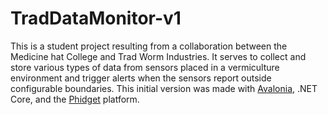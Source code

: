 # TradDataMonitor-v1
This is a student project resulting from a collaboration between the Medicine hat College and Trad Worm Industries. It serves to collect and store various types of data from sensors placed in a vermiculture environment and trigger alerts when the sensors report outside configurable boundaries. This initial version was made with [Avalonia](http://avaloniaui.net/), .NET Core, and the [Phidget](https://www.phidgets.com/) platform. 
